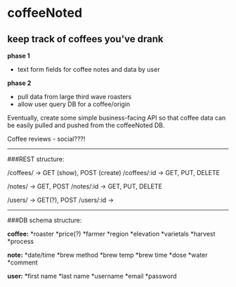 # coffeeNoted
## keep track of coffees you've drank

**phase 1**
* text form fields for coffee notes and data by user

**phase 2**
* pull data from large third wave roasters
* allow user query DB for a coffee/origin

Eventually, create some simple business-facing API so that coffee data can be easily pulled and pushed from the coffeeNoted DB.

Coffee reviews - social???!

----------------------------------------------------

###REST structure:

/coffees/ -> GET (show), POST (create) 
/coffees/:id -> GET, PUT, DELETE

/notes/ -> GET, POST
/notes/:id -> GET, PUT, DELETE

/users/ -> GET(?), POST
/users/:id ->

----------------------------------------------------

###DB schema structure:

**coffee:**
*roaster
*price(?)
*farmer
*region
*elevation
*varietals
*harvest
*process

**note:**
*date/time
*brew method
*brew temp
*brew time
*dose
*water
*comment

**user:**
*first name
*last name
*username
*email
*password